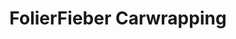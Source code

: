 ---
title: "FolierFieber Carwrapping"
url: /euskirchen/folierfieber-carwrapping/
shop: Autowerkstatt
---